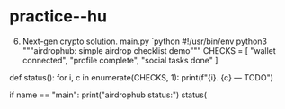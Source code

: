 # practice--hu
6. Next-gen crypto solution.
main.py
`python
#!/usr/bin/env python3
"""airdrophub: simple airdrop checklist demo"""
CHECKS = [
    "wallet connected",
    "profile complete",
    "social tasks done"
]

def status():
    for i, c in enumerate(CHECKS, 1):
        print(f"{i}. {c} — TODO")

if name == "main":
    print("airdrophub status:")
    status(
